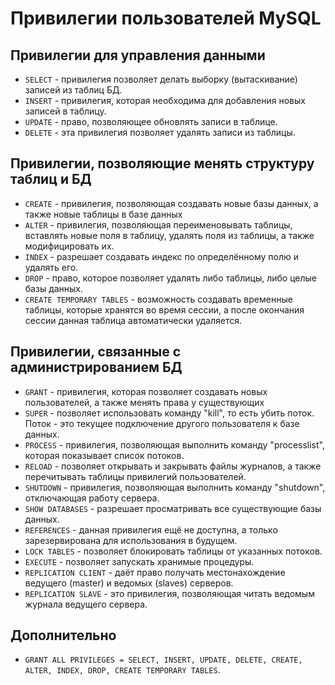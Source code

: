 Привилегии пользователей MySQL
==============================

Привилегии для управления данными
---------------------------------

* `SELECT` - привилегия позволяет делать выборку (вытаскивание) записей из таблиц БД.
* `INSERT` - привилегия, которая необходима для добавления новых записей в таблицу.
* `UPDATE` - право, позволяющее обновлять записи в таблице.
* `DELETE` - эта привилегия позволяет удалять записи из таблицы.

Привилегии, позволяющие менять структуру таблиц и БД
----------------------------------------------------

* `CREATE` - привилегия, позволяющая создавать новые базы данных, а также новые таблицы в базе данных
* `ALTER` - привилегия, позволяющая переименовывать таблицы, вставлять новые поля в таблицу, удалять поля из таблицы, а также модифицировать их.
* `INDEX` - разрешает создавать индекс по определённому полю и удалять его.
* `DROP` - право, которое позволяет удалять либо таблицы, либо целые базы данных.
* `CREATE TEMPORARY TABLES` - возможность создавать временные таблицы, которые хранятся во время сессии, а после окончания сессии данная таблица автоматически удаляется.

Привилегии, связанные с администрированием БД
---------------------------------------------

* `GRANT` - привилегия, которая позволяет создавать новых пользователей, а также менять права у существующих
* `SUPER` - позволяет использовать команду "kill", то есть убить поток. Поток - это текущее подключение другого пользователя к базе данных.
* `PROCESS` - привилегия, позволяющая выполнить команду "processlist", которая показывает список потоков.
* `RELOAD` - позволяет открывать и закрывать файлы журналов, а также перечитывать таблицы привилегий пользователей.
* `SHUTDOWN` - привилегия, позволяющая выполнить команду "shutdown", отключающая работу сервера.
* `SHOW DATABASES` - разрешает просматривать все существующие базы данных.
* `REFERENCES` - данная привилегия ещё не доступна, а только зарезервирована для использования в будущем.
* `LOCK TABLES` - позволяет блокировать таблицы от указанных потоков.
* `EXECUTE` - позволяет запускать хранимые процедуры.
* `REPLICATION CLIENT` - даёт право получать местонахождение ведущего (master) и ведомых (slaves) серверов.
* `REPLICATION SLAVE` - это привилегия, позволяющая читать ведомым журнала ведущего сервера.

Дополнительно
-------------

* `GRANT ALL PRIVILEGES = SELECT, INSERT, UPDATE, DELETE, CREATE, ALTER, INDEX, DROP, CREATE TEMPORARY TABLES`.
